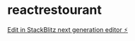 # reactrestourant

[Edit in StackBlitz next generation editor ⚡️](https://stackblitz.com/~/github.com/drinngreen/reactrestourant)